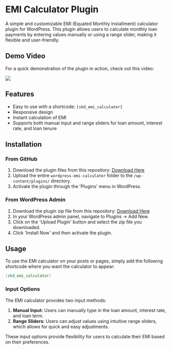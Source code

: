 # EMI Calculator Plugin

A simple and customizable EMI (Equated Monthly Installment) calculator plugin for WordPress. This plugin allows users to calculate monthly loan payments by entering values manually or using a range slider, making it flexible and user-friendly.

## Demo Video

For a quick demonstration of the plugin in action, check out this video:

[<img src="https://img.youtube.com/vi/-VkE_3DQHoY/0.jpg">](https://www.youtube.com/watch?v=-VkE_3DQHoY)

## Features

- Easy to use with a shortcode: `[skd_emi_calculator]`
- Responsive design
- Instant calculation of EMI
- Supports both manual input and range sliders for loan amount, interest rate, and loan tenure

## Installation

### From GitHub

1. Download the plugin files from this repository: [Download Here](https://github.com/dipankol09/wordpress-emi-calculator/archive/refs/heads/main.zip)
2. Upload the entire `wordpress-emi-calculator` folder to the `/wp-content/plugins/` directory.
3. Activate the plugin through the 'Plugins' menu in WordPress.

### From WordPress Admin

1. Download the plugin zip file from this repository: [Download Here](https://github.com/dipankol09/wordpress-emi-calculator/archive/refs/heads/main.zip)
2. In your WordPress admin panel, navigate to Plugins -> Add New.
3. Click on the 'Upload Plugin' button and select the zip file you downloaded.
4. Click 'Install Now' and then activate the plugin.

## Usage

To use the EMI calculator on your posts or pages, simply add the following shortcode where you want the calculator to appear:

```markdown
[skd_emi_calculator]
```

### Input Options

The EMI calculator provides two input methods:

1. **Manual Input:** Users can manually type in the loan amount, interest rate, and loan term.
2. **Range Sliders:** Users can adjust values using intuitive range sliders, which allows for quick and easy adjustments.

These input options provide flexibility for users to calculate their EMI based on their preferences.
